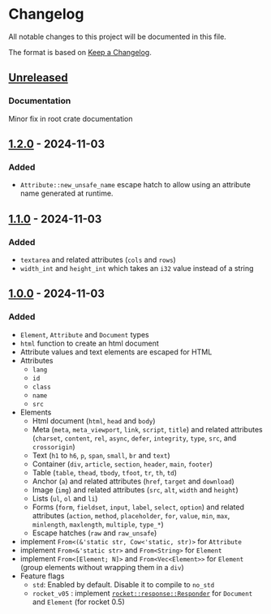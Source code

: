 # Changelog

All notable changes to this project will be documented in this file.

The format is based on [Keep a Changelog](https://keepachangelog.com/en/1.0.0/).


## [Unreleased]

### Documentation

Minor fix in root crate documentation


## [1.2.0] - 2024-11-03

### Added

* `Attribute::new_unsafe_name` escape hatch to allow using an attribute name generated at runtime.


## [1.1.0] - 2024-11-03

### Added 

* `textarea` and related attributes (`cols` and `rows`)
* `width_int` and `height_int` which takes an `i32` value instead of a string


## [1.0.0] - 2024-11-03

### Added 

* `Element`, `Attribute` and `Document` types
* `html` function to create an html document
* Attribute values and text elements are escaped for HTML
* Attributes
  * `lang`
  * `id`
  * `class`
  * `name`
  * `src`
* Elements
  * Html document (`html`, `head` and `body`)
  * Meta (`meta`, `meta_viewport`, `link`, `script`, `title`) and related attributes
    (`charset`, `content`, `rel`, `async`, `defer`, `integrity`, `type`, `src`, and `crossorigin`)
  * Text (`h1` to `h6`, `p`, `span`, `small`, `br` and `text`)
  * Container (`div`, `article`, `section`, `header`, `main`, `footer`)
  * Table (`table`, `thead`, `tbody`, `tfoot`, `tr`, `th`, `td`)
  * Anchor (`a`) and related attributes (`href`, `target` and `download`)
  * Image (`img`) and related attributes (`src`, `alt`, `width` and `height`)
  * Lists (`ul`, `ol` and `li`)
  * Forms (`form`, `fieldset`, `input`, `label`, `select`, `option`) and related attributes
    (`action`, `method`, `placeholder`, `for`, `value`, `min`, `max`, `minlength`, `maxlength`, `multiple`, `type_*`)
  * Escape hatches (`raw` and `raw_unsafe`)
* implement `From<(&'static str, Cow<'static, str)>` for `Attribute`
* implement `From<&'static str>` and `From<String>` for `Element`
* implement `From<[Element; N]>` and `From<Vec<Element>>` for `Element` (group elements without wrapping them in a `div`)
* Feature flags
  * `std`: Enabled by default. Disable it to compile to `no_std`
  * `rocket_v05` : implement [`rocket::response::Responder`](https://docs.rs/rocket/latest/rocket/response/trait.Responder.html) for `Document` and `Element` (for rocket 0.5)

[Unreleased]: https://github.com/jcornaz/fun-html/compare/v1.2.0...HEAD
[1.2.0]: https://github.com/jcornaz/fun-html/compare/v1.1.0...v1.2.0
[1.1.0]: https://github.com/jcornaz/fun-html/compare/v1.0.0...v1.1.0
[1.0.0]: https://github.com/jcornaz/fun-html/compare/...v1.0.0
